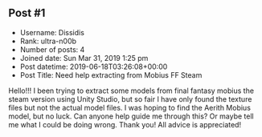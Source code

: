 ## Post #1
- Username: Dissidis
- Rank: ultra-n00b
- Number of posts: 4
- Joined date: Sun Mar 31, 2019 1:25 pm
- Post datetime: 2019-06-18T03:26:08+00:00
- Post Title: Need help extracting from Mobius FF Steam

Hello!!! I been trying to extract some models from final fantasy mobius the steam version using Unity Studio, but so fair I have only found the texture files but not the actual model files. I was hoping to find the Aerith Mobius model, but no luck. Can anyone help guide me through this? Or maybe tell me what I could be doing wrong. Thank you! All advice is appreciated!
